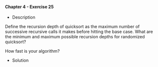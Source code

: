 #### Chapter 4 - Exercise 25

* Description

Define the recursion depth of quicksort as the maximum number of successive
recursive calls it makes before hitting the base case. What are the minimum
and maximum possible recursion depths for randomized quicksort?

How fast is your algorithm?

* Solution

